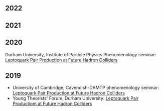
## 2022


## 2021



## 2020
Durham University, Institute of Particle Physics Phenomenology seminar: [Leptoquark Pair Production at Future Hadron Colliders](2020/IPPPSeminar_MM.pdf)


## 2019
- University of Cambridge, Cavendish-DAMTP phenomenology seminar: [Leptoquark Pair Production at Future Hadron Colliders](2019/CambridgeSeminar121219.pdf)
- Young Theorists' Forum, Durham University: [Leptoquark Pair Productiom at Future Hadron Colliders](2019/YTF2019.pdf)
